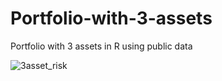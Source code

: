 # Portfolio-with-3-assets
Portfolio with 3 assets in R using public data


![3asset_risk](https://github.com/efipaka/Portfolio-with-3-assets/blob/master/3asset_risk.jpeg)


